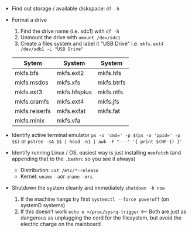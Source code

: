 * Find out storage / available diskspace: `df -h`    
* Format a drive
    1. Find the drive name (i.e. sdc1) with `df -h`
    2. Unmount the drive with `umount /dev/sdc1`
    3. Create a files system and label it "USB Drive" i.e.  `mkfs.ext4 /dev/sdb1 -L "USB Drive"`

    Sytem | System | System
    ----- | ----- | -----
    mkfs.bfs| mkfs.ext2 | mkfs.hfs |
    mkfs.msdos | mkfs.xfs | mkfs.btrfs
    mkfs.ext3  |    mkfs.hfsplus |  mkfs.ntfs      
    mkfs.cramfs  |  mkfs.ext4  |    mkfs.jfs 
    mkfs.reiserfs  | mkfs.exfat |    mkfs.fat
    mkfs.minix |     mkfs.vfa
* Identify active terminal emulator `ps -o 'cmd=' -p $(ps -o 'ppid=' -p $$)` or `pstree -sA $$ | head -n1 | awk -F "---" '{ print $(NF-1) }'`
* Identify running Linux / OS, easiest way is just installing `neofetch` (and appending that to the `.bashrc` so you see it always)
    * Distribution: `cat /etc/*-release` 
    * Kernel: `uname -a`or `uname -mrs`
* Shutdown the system cleanly and immediately `shutdown -h now` 
   1. If the machine hangs try first `systemctl --force poweroff` (on systemD systems) 
   2. If this doesn't work `echo o >/proc/sysrq-trigger` <-- Both are just as dangerous as unplugging the cord for the filesystem, but avoid the electric charge on the mainboard

